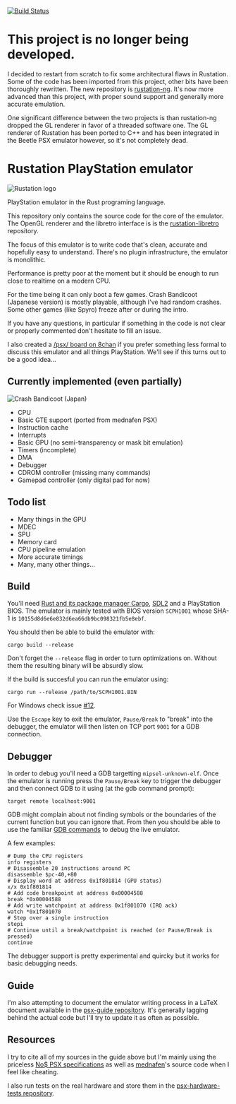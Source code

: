 [![Build Status](https://travis-ci.org/simias/rustation.svg)](https://travis-ci.org/simias/rustation)

# This project is no longer being developed.

I decided to restart from scratch to fix some architectural flaws in Rustation.
Some of the code has been imported from this project, other bits have been
thoroughly rewritten. The new repository is
[rustation-ng](https://gitlab.com/flio/rustation-ng/). It's now more advanced
than this project, with proper sound support and generally more accurate
emulation.

One significant difference between the two projects is than rustation-ng dropped
the GL renderer in favor of a threaded software one. The GL renderer of
Rustation has been ported to C++ and has been integrated in the Beetle PSX
emulator however, so it's not completely dead.

# Rustation PlayStation emulator

![Rustation logo](https://raw.githubusercontent.com/wiki/simias/rustation/images/logo.png)

PlayStation emulator in the Rust programing language.

This repository only contains the source code for the core of the
emulator. The OpenGL renderer and the libretro interface is is the
[rustation-libretro](https://github.com/simias/rustation-libretro)
repository.

The focus of this emulator is to write code that's clean, accurate and
hopefully easy to understand. There's no plugin infrastructure, the
emulator is monolithic.

Performance is pretty poor at the moment but it should be enough to
run close to realtime on a modern CPU.

For the time being it can only boot a few games. Crash Bandicoot
(Japanese version) is mostly playable, although I've had random
crashes. Some other games (like Spyro) freeze after or during the
intro.

If you have any questions, in particular if something in the code is
not clear or properly commented don't hesitate to fill an issue.

I also created a [/psx/ board on 8chan](https://8ch.net/psx/) if you
prefer something less formal to discuss this emulator and all things
PlayStation. We'll see if this turns out to be a good idea...

## Currently implemented (even partially)

![Crash Bandicoot (Japan)](https://raw.githubusercontent.com/wiki/simias/rustation/images/crash_bandicoot-level1.png)

* CPU
* Basic GTE support (ported from mednafen PSX)
* Instruction cache
* Interrupts
* Basic GPU (no semi-transparency or mask bit emulation)
* Timers (incomplete)
* DMA
* Debugger
* CDROM controller (missing many commands)
* Gamepad controller (only digital pad for now)

## Todo list

* Many things in the GPU
* MDEC
* SPU
* Memory card
* CPU pipeline emulation
* More accurate timings
* Many, many other things...

## Build

You'll need [Rust and its package manager Cargo](https://www.rust-lang.org/),
[SDL2](https://www.libsdl.org/download-2.0.php) and a PlayStation
BIOS. The emulator is mainly tested with BIOS version `SCPH1001` whose
SHA-1 is `10155d8d6e6e832d6ea66db9bc098321fb5e8ebf`.

You should then be able to build the emulator with:

```
cargo build --release
```

Don't forget the `--release` flag in order to turn optimizations
on. Without them the resulting binary will be absurdly slow.

If the build is succesful you can run the emulator using:

```
cargo run --release /path/to/SCPH1001.BIN
```

For Windows check issue [#12](https://github.com/simias/rustation/issues/12).

Use the `Escape` key to exit the emulator, `Pause/Break` to "break" into the
debugger, the emulator will then listen on TCP port `9001` for a GDB
connection.

## Debugger

In order to debug you'll need a GDB targetting
`mipsel-unknown-elf`. Once the emulator is running press the
`Pause/Break` key to trigger the debugger and then connect GDB to it
using (at the gdb command prompt):

`target remote localhost:9001`

GDB might complain about not finding symbols or the boundaries of the
current function but you can ignore that. From then you should be able
to use the familiar [GDB commands](https://sourceware.org/gdb/onlinedocs/gdb/)
to debug the live emulator.

A few examples:

```
# Dump the CPU registers
info registers
# Disassemble 20 instructions around PC
disassemble $pc-40,+80
# Display word at address 0x1f801814 (GPU status)
x/x 0x1f801814
# Add code breakpoint at address 0x00004588
break *0x00004588
# Add write watchpoint at address 0x1f801070 (IRQ ack)
watch *0x1f801070
# Step over a single instruction
stepi
# Continue until a break/watchpoint is reached (or Pause/Break is pressed)
continue
```

The debugger support is pretty experimental and quircky but it works
for basic debugging needs.

## Guide

I'm also attempting to document the emulator writing process in a
LaTeX document available in the
[psx-guide repository](https://github.com/simias/psx-guide). It's
generally lagging behind the actual code but I'll try to update it as
often as possible.

## Resources

I try to cite all of my sources in the guide above but I'm mainly
using the priceless [No$ PSX
specifications](http://problemkaputt.de/psx-spx.htm) as well as
[mednafen](http://mednafen.fobby.net/)'s source code when I feel like
cheating.

I also run tests on the real hardware and store them in the
[psx-hardware-tests repository](https://github.com/simias/psx-hardware-tests/tree/master/tests).
